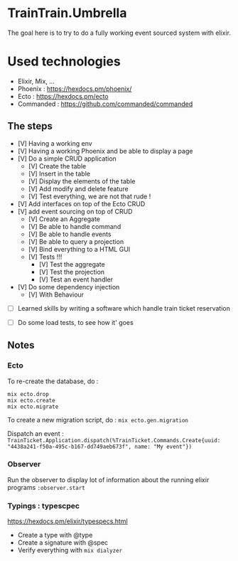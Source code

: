 # TrainTrain.Umbrella

The goal here is to try to do a fully working event sourced system with elixir.

# Used technologies

- Elixir, Mix, ...
- Phoenix : https://hexdocs.pm/phoenix/
- Ecto : https://hexdocs.pm/ecto
- Commanded : https://github.com/commanded/commanded

## The steps

- [V] Having a working env
- [V] Having a working Phoenix and be able to display a page
- [V] Do a simple CRUD application
  - [V] Create the table
  - [V] Insert in the table
  - [V] Display the elements of the table
  - [V] Add modify and delete feature
  - [V] Test everything, we are not that rude !
- [V] Add interfaces on top of the Ecto CRUD
- [V] add event sourcing on top of CRUD
  - [V] Create an Aggregate
  - [V] Be able to handle command
  - [V] Be able to handle events
  - [V] Be able to query a projection
  - [V] Bind everything to a HTML GUI
  - [V] Tests !!!
    - [V] Test the aggregate
    - [V] Test the projection
    - [V] Test an event handler
- [V] Do some dependency injection
    - [V] With Behaviour
- [ ] Learned skills by writing a software which handle train ticket reservation
- [ ] Do some load tests, to see how it' goes


## Notes

### Ecto
To re-create the database, do : 
```
mix ecto.drop
mix ecto.create
mix ecto.migrate
```
To create a new migration script, do :
```mix ecto.gen.migration```

Dispatch an event : 
```TrainTicket.Application.dispatch(%TrainTicket.Commands.Create{uuid: "4438a241-f50a-495c-b167-dd749aeb673f", name: "My event"})```

### Observer

Run the observer to display lot of information about the running elixir programs
```:observer.start```

### Typings : typescpec

https://hexdocs.pm/elixir/typespecs.html

- Create a type with @type
- Create a signature with @spec
- Verify everything with ```mix dialyzer```
